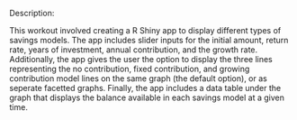 Description:

This workout involved creating a R Shiny app to display different types of savings models. The app includes slider inputs for the initial amount, return rate, years of investment, annual contribution, and the growth rate. Additionally, the app gives the user the option to display the three lines representing the no contribution, fixed contribution, and growing contribution model lines on the same graph (the default option), or as seperate facetted graphs. Finally, the app includes a data table under the graph that displays the balance available in each savings model at a given time.